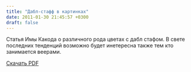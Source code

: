 ```yaml
---
title: "Дабл-стафф в картинках"
date: 2011-01-30 21:45:57 +0300
draft: false
---
```


Статья Имы Какода о различного рода цветах с дабл стафом. В свете последних тенденций возможно будет инетересна также тем кто занимается веерами.

[Скачать PDF](/files/double-staff-ru.pdf)

